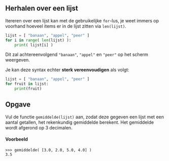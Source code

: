 ## Herhalen over een lijst

Itereren over een lijst kan met de gebruikelijke `for`-lus, je weet immers op voorhand hoeveel items er in de lijst zitten via `len(lijst)`.

```python
lijst = [ "banaan", "appel", "peer" ]
for i in range( len(lijst) ):
    print( lijst[i] )
```

Dit zal achtereenvolgend `"banaan"`, `"appel"` en `"peer"` op het scherm weergeven.

Je kan deze syntax echter **sterk vereenvoudigen** als volgt:

```python
lijst = [ "banaan", "appel", "peer" ]
for fruit in lijst:
    print(fruit)
```

## Opgave

Vul de functie `gemiddelde(lijst)` aan, zodat deze gegeven een lijst met een aantal getallen, het rekenkundig gemiddelde berekent. Het gemiddelde wordt afgerond op 3 decimalen.

#### Voorbeeld

```
>>> gemiddelde( [3.0, 2.0, 5.0, 4.0] )
3.5
```